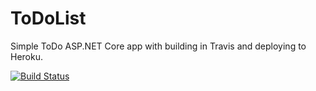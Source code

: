 # ToDoList

Simple ToDo  ASP.NET Core app with building in Travis and deploying to Heroku.

[![Build Status](https://travis-ci.org/rafaelldi/ToDoList.svg?branch=master)](https://travis-ci.org/rafaelldi/ToDoList)
